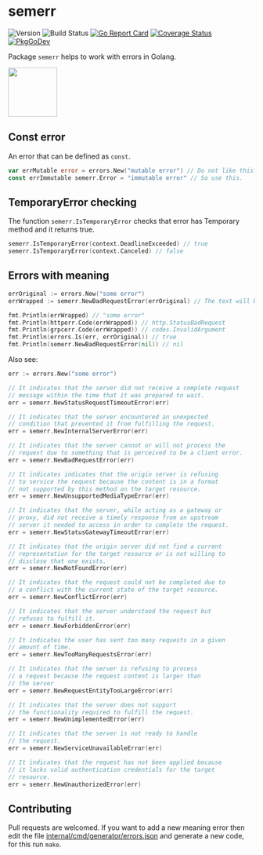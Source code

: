 <!-- File is generated by "github.com/hedhyw/semerr"; DO NOT EDIT. -->

# semerr

![Version](https://img.shields.io/github/v/tag/hedhyw/semerr)
![Build Status](https://github.com/hedhyw/semerr/actions/workflows/check.yml/badge.svg)
[![Go Report Card](https://goreportcard.com/badge/github.com/hedhyw/semerr)](https://goreportcard.com/report/github.com/hedhyw/semerr)
[![Coverage Status](https://coveralls.io/repos/github/hedhyw/semerr/badge.svg?branch=main)](https://coveralls.io/github/hedhyw/semerr?branch=main)
[![PkgGoDev](https://pkg.go.dev/badge/github.com/hedhyw/semerr)](https://pkg.go.dev/github.com/hedhyw/semerr?tab=doc)

Package `semerr` helps to work with errors in Golang.

<img alr="Go Bug" src="https://raw.githubusercontent.com/ashleymcnamara/gophers/master/GO_BUG.png" width="100px">

## Const error

An error that can be defined as `const`.

```go
var errMutable error = errors.New("mutable error") // Do not like this?
const errImmutable semerr.Error = "immutable error" // So use this.
```

## TemporaryError checking

The function `semerr.IsTemporaryError` checks that error has Temporary
method and it returns true.

```go
semerr.IsTemporaryError(context.DeadlineExceeded) // true
semerr.IsTemporaryError(context.Canceled) // false
```

## Errors with meaning

```go
errOriginal := errors.New("some error")
errWrapped := semerr.NewBadRequestError(errOriginal) // The text will be the same.

fmt.Println(errWrapped) // "some error"
fmt.Println(httperr.Code(errWrapped)) // http.StatusBadRequest
fmt.Println(grpcerr.Code(errWrapped)) // codes.InvalidArgument
fmt.Println(errors.Is(err, errOriginal)) // true
fmt.Println(semerr.NewBadRequestError(nil)) // nil
```

Also see:
```go
err := errors.New("some error")

// It indicates that the server did not receive a complete request
// message within the time that it was prepared to wait.
err = semerr.NewStatusRequestTimeoutError(err)

// It indicates that the server encountered an unexpected
// condition that prevented it from fulfilling the request.
err = semerr.NewInternalServerError(err)

// It indicates that the server cannot or will not process the
// request due to something that is perceived to be a client error.
err = semerr.NewBadRequestError(err)

// It indicates indicates that the origin server is refusing
// to service the request because the content is in a format
// not supported by this method on the target resource.
err = semerr.NewUnsupportedMediaTypeError(err)

// It indicates that the server, while acting as a gateway or
// proxy, did not receive a timely response from an upstream
// server it needed to access in order to complete the request.
err = semerr.NewStatusGatewayTimeoutError(err)

// It indicates that the origin server did not find a current
// representation for the target resource or is not willing to
// disclose that one exists.
err = semerr.NewNotFoundError(err)

// It indicates that the request could not be completed due to
// a conflict with the current state of the target resource.
err = semerr.NewConflictError(err)

// It indicates that the server understood the request but
// refuses to fulfill it.
err = semerr.NewForbiddenError(err)

// It indicates the user has sent too many requests in a given
// amount of time.
err = semerr.NewTooManyRequestsError(err)

// It indicates that the server is refusing to process
// a request because the request content is larger than
// the server 
err = semerr.NewRequestEntityTooLargeError(err)

// It indicates that the server does not support
// the functionality required to fulfill the request.
err = semerr.NewUnimplementedError(err)

// It indicates that the server is not ready to handle
// the request.
err = semerr.NewServiceUnavailableError(err)

// It indicates that the request has not been applied because
// it lacks valid authentication credentials for the target
// resource.
err = semerr.NewUnauthorizedError(err)
```

## Contributing

Pull requests are welcomed. If you want to add a new meaning error then
edit the file
[internal/cmd/generator/errors.json](internal/cmd/generator/errors.json)
and generate a new code, for this run `make`.
